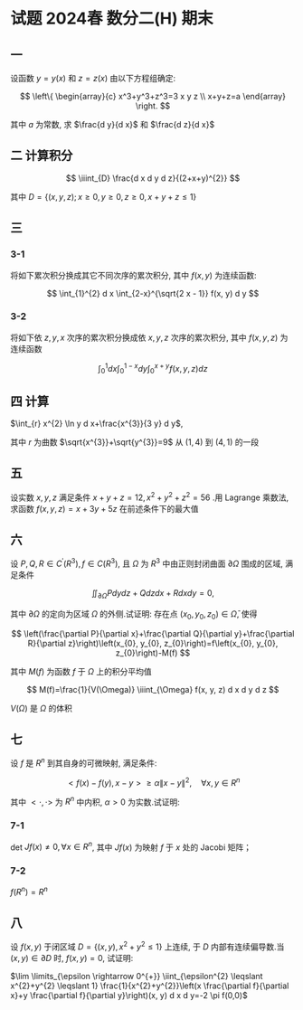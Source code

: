 # 试题 2024春 数分二(H) 期末

## 一

设函数 $y=y(x)$ 和 $z=z(x)$ 由以下方程组确定:

$$
\left\{
\begin{array}{c}
x^3+y^3+z^3=3 x y z \\
x+y+z=a
\end{array}
\right.
$$

其中 $a$ 为常数, 求 $\frac{d y}{d x}$ 和 $\frac{d z}{d x}$

## 二 计算积分

$$
\iiint_{D} \frac{d x d y d z}{(2+x+y)^{2}}
$$

其中 $D=\{(x, y, z) ; x \geqslant 0, y \geqslant 0, z \geqslant 0, x+y+z \leqslant 1\}$

## 三

### 3-1

将如下累次积分换成其它不同次序的累次积分, 其中 $f(x, y)$ 为连续函数:

$$
\int_{1}^{2} d x \int_{2-x}^{\sqrt{2 x - 1}} f(x, y) d y
$$

### 3-2

将如下依 $z, y, x$ 次序的累次积分换成依 $x, y, z$ 次序的累次积分, 其中 $f(x, y, z)$ 为连续函数

$$
\int_{0}^{1} d x \int_{0}^{1-x} d y \int_{0}^{x+y} f(x, y, z) d z
$$

## 四 计算

$\int_{r} x^{2} \ln y d x+\frac{x^{3}}{3 y} d y$,

其中 $r$ 为曲数 $\sqrt{x^{3}}+\sqrt{y^{3}}=9$ 从 $(1,4)$ 到 $(4,1)$ 的一段

## 五

设实数 $x, y, z$ 满足条件 $x+y+z=12, x^{2}+y^{2}+z^{2}=56$ .用 Lagrange 乘数法, 求函数 $f(x, y, z)=x+3 y+5 z$ 在前述条件下的最大值

## 六

设 $P, Q, R \in C^{\prime}\left(R^{3}\right), f \in C\left(R^{3}\right)$, 且 $\Omega$ 为 $R^{3}$ 中由正则封闭曲面 $\partial \Omega$ 围成的区域, 满足条件

$$
\iint_{\partial \Omega} P d y d z+Q d z d x+R d x d y=0,
$$

其中 $\partial \Omega$ 的定向为区域 $\Omega$ 的外侧.试证明: 存在点 $\left(x_{0}, y_{0}, z_{0}\right) \in \bar{\Omega}$, 使得

$$
\left(\frac{\partial P}{\partial x}+\frac{\partial Q}{\partial y}+\frac{\partial R}{\partial z}\right)\left(x_{0}, y_{0}, z_{0}\right)=f\left(x_{0}, y_{0}, z_{0}\right)-M(f)
$$

其中 $M(f)$ 为函数 $f$ 于 $\Omega$ 上的积分平均值

$$
M(f)=\frac{1}{V(\Omega)} \iiint_{\Omega} f(x, y, z) d x d y d z
$$

$V(\Omega)$ 是 $\Omega$ 的体积

## 七

设 $f$ 是 $R^{n}$ 到其自身的可微映射, 满足条件:

$$
<f(x)-f(y), x-y>\geqslant \alpha\|x-y\|^{2}, \quad \forall x, y \in R^{n}
$$

其中 $<\cdot, \cdot>$ 为 $R^{n}$ 中内积, $\alpha>0$ 为实数.试证明:

### 7-1

det $J f(x) \neq 0, \forall x \in R^{n}$, 其中 $J f(x)$ 为映射 $f$ 于 $x$ 处的 Jacobi 矩阵；

### 7-2

$f\left(R^{n}\right)=R^{n}$

## 八

设 $f(x, y)$ 于闭区域 $D=\left\{(x, y), x^{2}+y^{2} \leq 1\right\}$ 上连续, 于 $D$ 内部有连续偏导数.当 $(x, y) \in \partial D$ 时,  $f(x, y)=0$, 试证明:

$\lim \limits_{\epsilon \rightarrow 0^{+}} \iint_{\epsilon^{2} \leqslant x^{2}+y^{2} \leqslant 1} \frac{1}{x^{2}+y^{2}}\left(x \frac{\partial f}{\partial x}+y \frac{\partial f}{\partial y}\right)(x, y) d x d y=-2 \pi f(0,0)$
